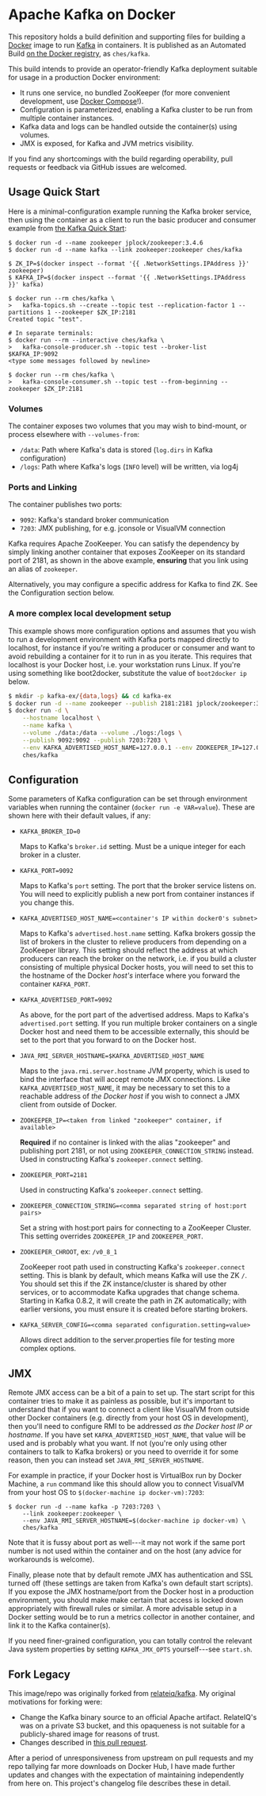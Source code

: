 Apache Kafka on Docker
======================

This repository holds a build definition and supporting files for building a
[Docker] image to run [Kafka] in containers. It is published as an Automated
Build [on the Docker registry], as `ches/kafka`.

This build intends to provide an operator-friendly Kafka deployment suitable for
usage in a production Docker environment:

  - It runs one service, no bundled ZooKeeper (for more convenient development,
    use [Docker Compose]!).
  - Configuration is parameterized, enabling a Kafka cluster to be run from
    multiple container instances.
  - Kafka data and logs can be handled outside the container(s) using volumes.
  - JMX is exposed, for Kafka and JVM metrics visibility.

If you find any shortcomings with the build regarding operability, pull requests
or feedback via GitHub issues are welcomed.

[Docker Compose]: https://docs.docker.com/compose/

Usage Quick Start
-----------------

Here is a minimal-configuration example running the Kafka broker service, then
using the container as a client to run the basic producer and consumer example
from [the Kafka Quick Start]:

```
$ docker run -d --name zookeeper jplock/zookeeper:3.4.6
$ docker run -d --name kafka --link zookeeper:zookeeper ches/kafka

$ ZK_IP=$(docker inspect --format '{{ .NetworkSettings.IPAddress }}' zookeeper)
$ KAFKA_IP=$(docker inspect --format '{{ .NetworkSettings.IPAddress }}' kafka)

$ docker run --rm ches/kafka \
>   kafka-topics.sh --create --topic test --replication-factor 1 --partitions 1 --zookeeper $ZK_IP:2181
Created topic "test".

# In separate terminals:
$ docker run --rm --interactive ches/kafka \
>   kafka-console-producer.sh --topic test --broker-list $KAFKA_IP:9092
<type some messages followed by newline>

$ docker run --rm ches/kafka \
>   kafka-console-consumer.sh --topic test --from-beginning --zookeeper $ZK_IP:2181
```

### Volumes

The container exposes two volumes that you may wish to bind-mount, or process
elsewhere with `--volumes-from`:

- `/data`: Path where Kafka's data is stored (`log.dirs` in Kafka configuration)
- `/logs`: Path where Kafka's logs (`INFO` level) will be written, via log4j

### Ports and Linking

The container publishes two ports:

- `9092`: Kafka's standard broker communication
- `7203`: JMX publishing, for e.g. jconsole or VisualVM connection

Kafka requires Apache ZooKeeper. You can satisfy the dependency by simply
linking another container that exposes ZooKeeper on its standard port of 2181,
as shown in the above example, **ensuring** that you link using an alias of
`zookeeper`.

Alternatively, you may configure a specific address for Kafka to find ZK. See
the Configuration section below.

### A more complex local development setup

This example shows more configuration options and assumes that you wish to run a
development environment with Kafka ports mapped directly to localhost, for
instance if you're writing a producer or consumer and want to avoid rebuilding a
container for it to run in as you iterate. This requires that localhost is your
Docker host, i.e. your workstation runs Linux. If you're using something like
boot2docker, substitute the value of `boot2docker ip` below.

```bash
$ mkdir -p kafka-ex/{data,logs} && cd kafka-ex
$ docker run -d --name zookeeper --publish 2181:2181 jplock/zookeeper:3.4.6
$ docker run -d \
    --hostname localhost \
    --name kafka \
    --volume ./data:/data --volume ./logs:/logs \
    --publish 9092:9092 --publish 7203:7203 \
    --env KAFKA_ADVERTISED_HOST_NAME=127.0.0.1 --env ZOOKEEPER_IP=127.0.0.1 \
    ches/kafka
```

Configuration
-------------

Some parameters of Kafka configuration can be set through environment variables
when running the container (`docker run -e VAR=value`). These are shown here
with their default values, if any:

- `KAFKA_BROKER_ID=0`

  Maps to Kafka's `broker.id` setting. Must be a unique integer for each broker
  in a cluster.
- `KAFKA_PORT=9092`

  Maps to Kafka's `port` setting. The port that the broker service listens on.
  You will need to explicitly publish a new port from container instances if you
  change this.
- `KAFKA_ADVERTISED_HOST_NAME=<container's IP within docker0's subnet>`

  Maps to Kafka's `advertised.host.name` setting. Kafka brokers gossip the list
  of brokers in the cluster to relieve producers from depending on a ZooKeeper
  library. This setting should reflect the address at which producers can reach
  the broker on the network, i.e. if you build a cluster consisting of multiple
  physical Docker hosts, you will need to set this to the hostname of the Docker
  *host's* interface where you forward the container `KAFKA_PORT`.
- `KAFKA_ADVERTISED_PORT=9092`

  As above, for the port part of the advertised address. Maps to Kafka's
  `advertised.port` setting. If you run multiple broker containers on a single
  Docker host and need them to be accessible externally, this should be set to
  the port that you forward to on the Docker host.
- `JAVA_RMI_SERVER_HOSTNAME=$KAFKA_ADVERTISED_HOST_NAME`

  Maps to the `java.rmi.server.hostname` JVM property, which is used to bind the
  interface that will accept remote JMX connections. Like
  `KAFKA_ADVERTISED_HOST_NAME`, it may be necessary to set this to a reachable
  address of *the Docker host* if you wish to connect a JMX client from outside
  of Docker.
- `ZOOKEEPER_IP=<taken from linked "zookeeper" container, if available>`

  **Required** if no container is linked with the alias "zookeeper" and
  publishing port 2181, or not using `ZOOKEEPER_CONNECTION_STRING` instead. Used
  in constructing Kafka's `zookeeper.connect` setting.
- `ZOOKEEPER_PORT=2181`

  Used in constructing Kafka's `zookeeper.connect` setting.
- `ZOOKEEPER_CONNECTION_STRING=<comma separated string of host:port pairs>`

  Set a string with host:port pairs for connecting to a ZooKeeper Cluster. This
  setting overrides `ZOOKEEPER_IP` and `ZOOKEEPER_PORT`.
- `ZOOKEEPER_CHROOT`, ex: `/v0_8_1`

  ZooKeeper root path used in constructing Kafka's `zookeeper.connect` setting.
  This is blank by default, which means Kafka will use the ZK `/`. You should
  set this if the ZK instance/cluster is shared by other services, or to
  accommodate Kafka upgrades that change schema. Starting in Kafka 0.8.2, it
  will create the path in ZK automatically; with earlier versions, you must
  ensure it is created before starting brokers.

- `KAFKA_SERVER_CONFIG=<comma separated configuration.setting=value>`

  Allows direct addition to the server.properties file for testing more complex 
  options.

JMX
---

Remote JMX access can be a bit of a pain to set up. The start script for this
container tries to make it as painless as possible, but it's important to
understand that if you want to connect a client like VisualVM from outside other
Docker containers (e.g. directly from your host OS in development), then you'll
need to configure RMI to be addressed *as the Docker host IP or hostname*. If
you have set `KAFKA_ADVERTISED_HOST_NAME`, that value will be used and is
probably what you want. If not (you're only using other containers to talk to
Kafka brokers) or you need to override it for some reason, then you can instead
set `JAVA_RMI_SERVER_HOSTNAME`.

For example in practice, if your Docker host is VirtualBox run by Docker
Machine, a `run` command like this should allow you to connect VisualVM from
your host OS to `$(docker-machine ip docker-vm):7203`:

    $ docker run -d --name kafka -p 7203:7203 \
        --link zookeeper:zookeeper \
        --env JAVA_RMI_SERVER_HOSTNAME=$(docker-machine ip docker-vm) \
        ches/kafka

Note that it is fussy about port as well---it may not work if the same port
number is not used within the container and on the host (any advice for
workarounds is welcome).

Finally, please note that by default remote JMX has authentication and SSL
turned off (these settings are taken from Kafka's own default start scripts). If
you expose the JMX hostname/port from the Docker host in a production
environment, you should make make certain that access is locked down
appropriately with firewall rules or similar. A more advisable setup in a Docker
setting would be to run a metrics collector in another container, and link it to
the Kafka container(s).

If you need finer-grained configuration, you can totally control the relevant
Java system properties by setting `KAFKA_JMX_OPTS` yourself---see `start.sh`.

Fork Legacy
-----------

This image/repo was originally forked from [relateiq/kafka]. My original
motivations for forking were:

- Change the Kafka binary source to an official Apache artifact. RelateIQ's was
  on a private S3 bucket, and this opaqueness is not suitable for a
  publicly-shared image for reasons of trust.
- Changes described in [this pull request](https://github.com/relateiq/docker-kafka/pull/4).

After a period of unresponsiveness from upstream on pull requests and my repo
tallying far more downloads on Docker Hub, I have made further updates and
changes with the expectation of maintaining independently from here on. This
project's changelog file describes these in detail.


[Docker]: http://www.docker.io
[Kafka]: http://kafka.apache.org
[on the Docker registry]: https://registry.hub.docker.com/u/ches/kafka/
[relateiq/kafka]: https://github.com/relateiq/docker-kafka
[the Kafka Quick Start]: http://kafka.apache.org/documentation.html#quickstart

